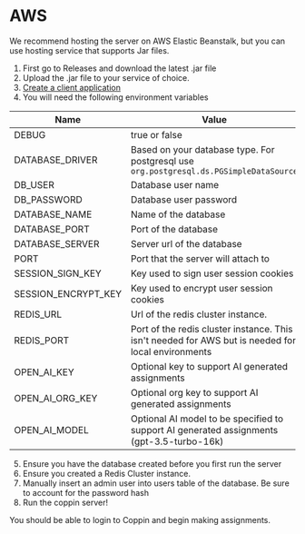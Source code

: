 # AWS

We recommend hosting the server on AWS Elastic Beanstalk, but you can use hosting service that supports Jar files.

1. First go to Releases and download the latest .jar file
2. Upload the .jar file to your service of choice.
3. [Create a client application](https://course-catalog-api-guide.readthedocs.io/en/latest/authentication/index.html#getting-a-client-id-and-secret)
4. You will need the following environment variables

| Name                | Value                                                                                              |
|---------------------|----------------------------------------------------------------------------------------------------|
| DEBUG               | true or false                                                                                      |
| DATABASE_DRIVER     | Based on your database type. For postgresql use `org.postgresql.ds.PGSimpleDataSource`             |
| DB_USER             | Database user name                                                                                 |
| DB_PASSWORD         | Database user password                                                                             |
| DATABASE_NAME       | Name of the database                                                                               |
| DATABASE_PORT       | Port of the database                                                                               |
| DATABASE_SERVER     | Server url of the database                                                                         |
| PORT                | Port that the server will attach to                                                                | |                                                                            |
| SESSION_SIGN_KEY    | Key used to sign user session cookies                                                              |
| SESSION_ENCRYPT_KEY | Key used to encrypt user session cookies                                                           |
| REDIS_URL           | Url of the redis cluster instance.                                                                 |
| REDIS_PORT          | Port of the redis cluster instance. This isn't needed for AWS but is needed for local environments | | |                                                                     |                                               |
| OPEN_AI_KEY         | Optional key to support AI generated assignments                                                   |
| OPEN_AI_ORG_KEY     | Optional org key to support AI generated assignments                                               |
| OPEN_AI_MODEL       | Optional AI model to be specified to support AI generated assignments (gpt-3.5-turbo-16k)          |

5. Ensure you have the database created before you first run the server
6. Ensure you created a Redis Cluster instance.
7. Manually insert an admin user into users table of the database. Be sure to account for the password hash
8. Run the coppin server!

You should be able to login to Coppin and begin making assignments.

